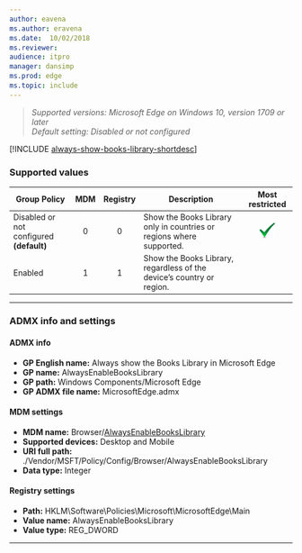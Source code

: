 ```yaml
---
author: eavena
ms.author: eravena
ms.date:  10/02/2018
ms.reviewer: 
audience: itpro
manager: dansimp
ms.prod: edge
ms.topic: include
---
```


<!-- ## Always show the Books Library in Microsoft Edge -->
>*Supported versions: Microsoft Edge on Windows 10, version 1709 or later*<br>
>*Default setting:  Disabled or not configured*


[!INCLUDE [always-show-books-library-shortdesc](../shortdesc/always-show-books-library-shortdesc.md)]

### Supported values

|                Group Policy                 | MDM | Registry |                              Description                              |                 Most restricted                  |
|---------------------------------------------|:---:|:--------:|-----------------------------------------------------------------------|:------------------------------------------------:|
| Disabled or not configured<br>**(default)** |  0  |    0     | Show the Books Library only in countries or regions where supported.  | ![Most restricted value](../images/check-gn.png) |
|                   Enabled                   |  1  |    1     | Show the Books Library, regardless of the device’s country or region. |                                                  |

---

### ADMX info and settings

#### ADMX info
- **GP English name:** Always show the Books Library in Microsoft Edge
- **GP name:** AlwaysEnableBooksLibrary
- **GP path:** Windows Components/Microsoft Edge
- **GP ADMX file name:** MicrosoftEdge.admx

#### MDM settings
- **MDM name:** Browser/[AlwaysEnableBooksLibrary](https://docs.microsoft.com/windows/client-management/mdm/policy-csp-browser#browser-alwaysenablebookslibrary)
- **Supported devices:** Desktop and Mobile
- **URI full path:** ./Vendor/MSFT/Policy/Config/Browser/AlwaysEnableBooksLibrary 
- **Data type:** Integer

#### Registry settings
- **Path:** HKLM\\Software\\Policies\\Microsoft\\MicrosoftEdge\\Main
- **Value name:** AlwaysEnableBooksLibrary
- **Value type:** REG_DWORD

<hr>

